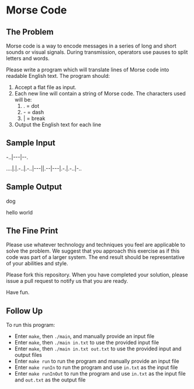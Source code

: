 Morse Code
==========

The Problem
-----------
Morse code is a way to encode messages in a series of long and short sounds or visual signals. During transmission, operators use pauses to split letters and words.

Please write a program which will translate lines of Morse code into readable English text. The program should:

1. Accept a flat file as input.
2. Each new line will contain a string of Morse code. The characters used will be:
	1.	. = dot
	2.	\- = dash
	3.	| = break
3. Output the English text for each line

Sample Input
------------
-..|---|--.

....|.|.-..|.-..|---||.--|---|.-.|.-..|-..

Sample Output
-------------
dog

hello world

The Fine Print
--------------
Please use whatever technology and techniques you feel are applicable to solve the problem. We suggest that you approach this exercise as if this code was part of a larger system. The end result should be representative of your abilities and style.

Please fork this repository. When you have completed your solution, please issue a pull request to notify us that you are ready.

Have fun.

Follow Up
---------
To run this program:

 - Enter `make`, then `./main`, and manually provide an input file
 - Enter `make`, then `./main in.txt` to use the provided input file
 - Enter `make`, then `./main in.txt out.txt` to use the provided input and output files
 - Enter `make run` to run the program and manually provide an input file
 - Enter `make runIn` to run the program and use `in.txt` as the input file
 - Enter `make runInOut` to run the program and use `in.txt` as the input file and `out.txt` as the output file